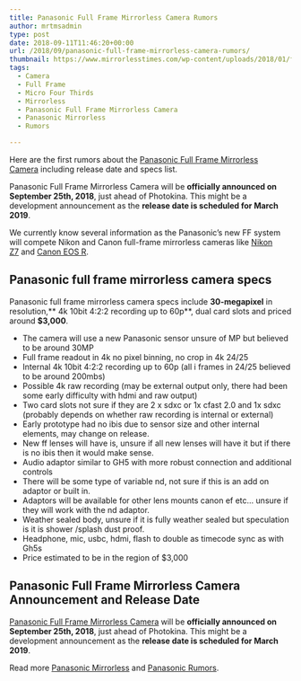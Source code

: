 ```yaml
---
title: Panasonic Full Frame Mirrorless Camera Rumors
author: mrtmsadmin
type: post
date: 2018-09-11T11:46:20+00:00
url: /2018/09/panasonic-full-frame-mirrorless-camera-rumors/
thumbnail: https://www.mirrorlesstimes.com/wp-content/uploads/2018/01/full-panasonic-gh5s-specs-leaked-price-2499.jpg
tags:
  - Camera
  - Full Frame
  - Micro Four Thirds
  - Mirrorless
  - Panasonic Full Frame Mirrorless Camera
  - Panasonic Mirrorless
  - Rumors

---
```

Here are the first rumors about the <a href="https://www.dailycameranews.com/tag/panasonic-full-frame-mirrorless-camera/" rel="tag">Panasonic Full Frame Mirrorless Camera</a> including release date and specs list.

Panasonic Full Frame Mirrorless Camera will be **officially announced on September 25th, 2018**, just ahead of Photokina. This might be a development announcement as the **release date is scheduled for March 2019**.

We currently know several information as the Panasonic&#8217;s new FF system will compete Nikon and Canon full-frame mirrorless cameras like [Nikon Z7][1] and [Canon EOS R][2].<!--more-->

## Panasonic full frame mirrorless camera specs

Panasonic full frame mirrorless camera specs include **30-megapixel** in resolution,** 4k 10bit 4:2:2 recording up to 60p**, dual card slots and priced around **$3,000**.

  * The camera will use a new Panasonic sensor unsure of MP but believed to be around 30MP
  * Full frame readout in 4k no pixel binning, no crop in 4k 24/25
  * Internal 4k 10bit 4:2:2 recording up to 60p (all i frames in 24/25 believed to be around 200mbs)
  * Possible 4k raw recording (may be external output only, there had been some early difficulty with hdmi and raw output)
  * Two card slots not sure if they are 2 x sdxc or 1x cfast 2.0 and 1x sdxc (probably depends on whether raw recording is internal or external)
  * Early prototype had no ibis due to sensor size and other internal elements, may change on release.
  * New ff lenses will have is, unsure if all new lenses will have it but if there is no ibis then it would make sense.
  * Audio adaptor similar to GH5 with more robust connection and additional controls
  * There will be some type of variable nd, not sure if this is an add on adaptor or built in.
  * Adaptors will be available for other lens mounts canon ef etc… unsure if they will work with the nd adaptor.
  * Weather sealed body, unsure if it is fully weather sealed but speculation is it is shower /splash dust proof.
  * Headphone, mic, usbc, hdmi, flash to double as timecode sync as with Gh5s
  * Price estimated to be in the region of $3,000

## Panasonic Full Frame Mirrorless Camera Announcement and Release Date

<a href="https://www.dailycameranews.com/tag/panasonic-full-frame-mirrorless-camera/" rel="tag">Panasonic Full Frame Mirrorless Camera</a> will be **officially announced on September 25th, 2018**, just ahead of Photokina. This might be a development announcement as the **release date is scheduled for March 2019**.

Read more [Panasonic Mirrorless][3] and [Panasonic Rumors][4].

 [1]: https://www.mirrorlesstimes.com/tag/nikon-z7/
 [2]: https://www.mirrorlesstimes.com/tag/canon-eos-r/
 [3]: https://www.mirrorlesstimes.com/tag/panasonic-mirrorless "Panasonic Mirrorless News"
 [4]: https://www.dailycameranews.com/tag/panasonic-rumors/